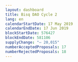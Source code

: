 ```yaml
---
layout: dashboard
title: Bisq DAO Cycle 2
lang: en
calendarStartDate: 17 May 2019
calendarEndDate: 17 Jun 2019
blockStartDate: 576427
blockEndDate: 581106
supplyChange: "— 20,015"
numberAcceptedProposals: 17
numberRejectedProposals: 18
---
```

